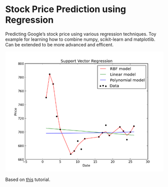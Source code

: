 # Stock Price Prediction using Regression
Predicting Google’s stock price using various regression techniques. Toy example for learning how to combine numpy, scikit-learn and matplotlib. Can be extended to be more advanced and efficent.

![SVR](Plots/svr.png)

Based on [this](http://beancoder.com/linear-regression-stock-prediction/) tutorial.
